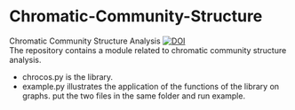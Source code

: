 # Chromatic-Community-Structure
Chromatic Community Structure Analysis [![DOI](https://zenodo.org/badge/DOI/10.5281/zenodo.7767284.svg)](https://doi.org/10.5281/zenodo.7767284) <br/>
The repository contains a module related to chromatic community structure analysis.
- chrocos.py is the library.
- example.py illustrates the application of the functions of the library on graphs.
put the two files in the same folder and run example. 
